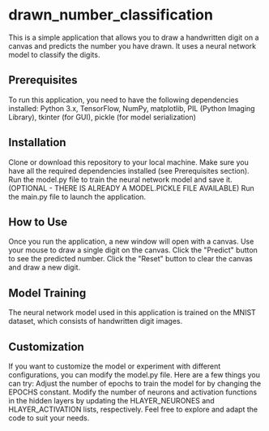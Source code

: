 # drawn_number_classification
This is a simple application that allows you to draw a handwritten digit on a canvas and predicts the number you have drawn. It uses a neural network model to classify the digits.

## Prerequisites
To run this application, you need to have the following dependencies installed:
Python 3.x,
TensorFlow,
NumPy,
matplotlib,
PIL (Python Imaging Library),
tkinter (for GUI),
pickle (for model serialization)

## Installation
Clone or download this repository to your local machine.
Make sure you have all the required dependencies installed (see Prerequisites section).
Run the model.py file to train the neural network model and save it. (OPTIONAL - THERE IS ALREADY A MODEL.PICKLE FILE AVAILABLE)
Run the main.py file to launch the application.

## How to Use
Once you run the application, a new window will open with a canvas.
Use your mouse to draw a single digit on the canvas.
Click the "Predict" button to see the predicted number.
Click the "Reset" button to clear the canvas and draw a new digit.

## Model Training
The neural network model used in this application is trained on the MNIST dataset, which consists of handwritten digit images.

## Customization
If you want to customize the model or experiment with different configurations, you can modify the model.py file. Here are a few things you can try:
Adjust the number of epochs to train the model for by changing the EPOCHS constant.
Modify the number of neurons and activation functions in the hidden layers by updating the HLAYER_NEURONES and HLAYER_ACTIVATION lists, respectively.
Feel free to explore and adapt the code to suit your needs.
